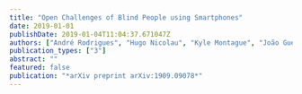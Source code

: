 ```yaml
---
title: "Open Challenges of Blind People using Smartphones"
date: 2019-01-01
publishDate: 2019-01-04T11:04:37.671047Z
authors: ["André Rodrigues", "Hugo Nicolau", "Kyle Montague", "João Guerreiro", "Tiago Guerreiro"]
publication_types: ["3"]
abstract: ""
featured: false
publication: "*arXiv preprint arXiv:1909.09078*"
---
```


